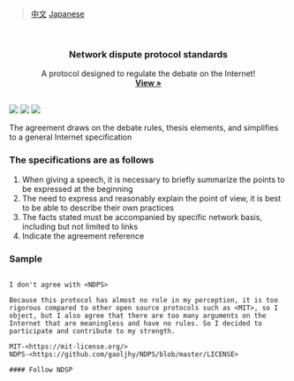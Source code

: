 > [中文](./README_zh.md)
> [Japanese](./README_ja.md)

<br />
<p align="center">
  
  <h3 align="center">Network dispute protocol standards</h3>

  <p align="center">
    A protocol designed to regulate the debate on the Internet!
    <br />
    <a href="https://github.com/gaoljhy/NDPS/blob/master/LICENSE"><strong>View »</strong></a>
    <br />
    <br />
  </p>
</p>

<!-- [![Contributors][contributors-shield]][contributors-url]
[![Forks][forks-shield]][forks-url]
[![Stargazers][stars-shield]][stars-url]
[![Issues][issues-shield]][issues-url]
[![NDPS License][license-shield]][license-url] -->

![](https://img.shields.io/github/stars/gaoljhy/NDPS.svg) 
![](https://img.shields.io/github/forks/gaoljhy/NDPS.svg) 
![](https://img.shields.io/github/issues/gaoljhy/NDPS.svg) 



The agreement draws on the debate rules, thesis elements, and simplifies to a general Internet specification

### The specifications are as follows

1. When giving a speech, it is necessary to briefly summarize the points to be expressed at the beginning
2. The need to express and reasonably explain the point of view, it is best to be able to describe their own practices
3. The facts stated must be accompanied by specific network basis, including but not limited to links
4. Indicate the agreement reference

### Sample

```

I don't agree with <NDPS>

Because this protocol has almost no role in my perception, it is too rigorous compared to other open source protocols such as <MIT>, so I object, but I also agree that there are too many arguments on the Internet that are meaningless and have no rules. So I decided to participate and contribute to my strength.

MIT-<https://mit-license.org/>
NDPS-<https://github.com/gaoljhy/NDPS/blob/master/LICENSE>

#### Follow NDSP

```

